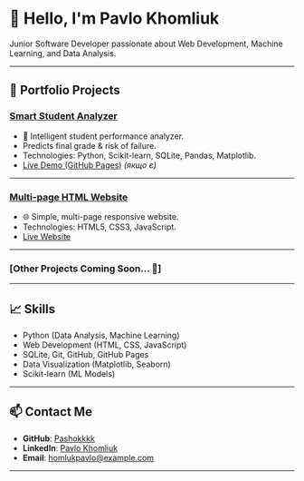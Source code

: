 # 👋 Hello, I'm Pavlo Khomliuk

Junior Software Developer passionate about Web Development, Machine Learning, and Data Analysis.

---

## 🚀 Portfolio Projects

### [Smart Student Analyzer](https://github.com/Pashokkkk/student_analyzer)
- 🧠 Intelligent student performance analyzer.
- Predicts final grade & risk of failure.
- Technologies: Python, Scikit-learn, SQLite, Pandas, Matplotlib.
- [Live Demo (GitHub Pages)](https://pashokkkk.github.io/student-analyzer/) *(якщо є)*

---

### [Multi-page HTML Website](https://github.com/Pashokkkk/monopoly_club_website)
- 🌐 Simple, multi-page responsive website.
- Technologies: HTML5, CSS3, JavaScript.
- [Live Website](https://pashokkkk.github.io/my-website/)

---

### [Other Projects Coming Soon... 🚧]

---

## 📈 Skills

- Python (Data Analysis, Machine Learning)
- Web Development (HTML, CSS, JavaScript)
- SQLite, Git, GitHub, GitHub Pages
- Data Visualization (Matplotlib, Seaborn)
- Scikit-learn (ML Models)

---

## 📫 Contact Me

- **GitHub**: [Pashokkkk](https://github.com/Pashokkkk)
- **LinkedIn**: [Pavlo Khomliuk](https://www.linkedin.com/in/pavlo-khomliuk-234799251/)
- **Email**: homlukpavlo@example.com 

---
